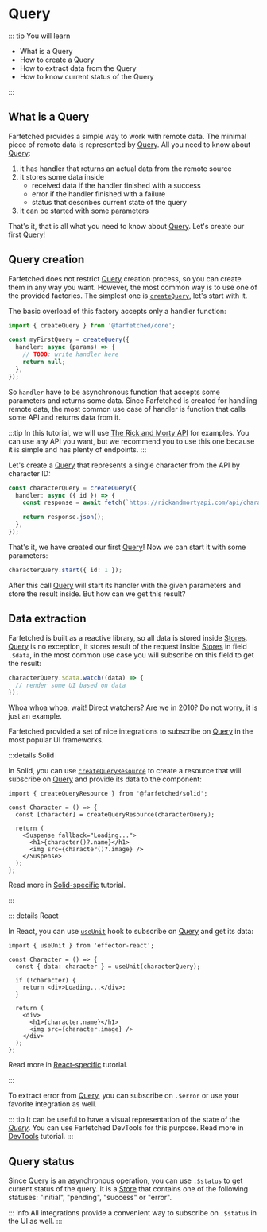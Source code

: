 # Query

::: tip You will learn

- What is a Query
- How to create a Query
- How to extract data from the Query
- How to know current status of the Query

:::

## What is a Query

Farfetched provides a simple way to work with remote data. The minimal piece of remote data is represented by [Query](/api/primitives/query). All you need to know about [Query](/api/primitives/query):

1. it has handler that returns an actual data from the remote source
2. it stores some data inside
   - received data if the handler finished with a success
   - error if the handler finished with a failure
   - status that describes current state of the query
3. it can be started with some parameters

That's it, that is all what you need to know about [Query](/api/primitives/query). Let's create our first [Query](/api/primitives/query)!

## Query creation

Farfetched does not restrict [Query](/api/primitives/query) creation process, so you can create them in any way you want. However, the most common way is to use one of the provided factories. The simplest one is [`createQuery`](/api/factories/create_query), let's start with it.

The basic overload of this factory accepts only a handler function:

```ts
import { createQuery } from '@farfetched/core';

const myFirstQuery = createQuery({
  handler: async (params) => {
    // TODO: write handler here
    return null;
  },
});
```

So `handler` have to be asynchronous function that accepts some parameters and returns some data. Since Farfetched is created for handling remote data, the most common use case of handler is function that calls some API and returns data from it.

:::tip
In this tutorial, we will use [The Rick and Morty API](https://rickandmortyapi.com) for examples. You can use any API you want, but we recommend you to use this one because it is simple and has plenty of endpoints.
:::

Let's create a [Query](/api/primitives/query) that represents a single character from the API by character ID:

```ts
const characterQuery = createQuery({
  handler: async ({ id }) => {
    const response = await fetch(`https://rickandmortyapi.com/api/character/${id}`);

    return response.json();
  },
});
```

That's it, we have created our first [Query](/api/primitives/query)! Now we can start it with some parameters:

```ts
characterQuery.start({ id: 1 });
```

After this call [Query](/api/primitives/query) will start its handler with the given parameters and store the result inside. But how can we get this result?

## Data extraction

Farfetched is built as a reactive library, so all data is stored inside [Stores](https://effector.dev/en/api/effector/store/). [Query](/api/primitives/query) is no exception, it stores result of the request inside [Stores](https://effector.dev/en/api/effector/store/) in field `.$data`, in the most common use case you will subscribe on this field to get the result:

```ts
characterQuery.$data.watch((data) => {
  // render some UI based on data
});
```

Whoa whoa whoa, wait! Direct watchers? Are we in 2010? Do not worry, it is just an example.

Farfetched provided a set of nice integrations to subscribe on [Query](/api/primitives/query) in the most popular UI frameworks.

:::details Solid

In Solid, you can use [`createQueryResource`](/api/ui/solid) to create a resource that will subscribe on [Query](/api/primitives/query) and provide its data to the component:

```tsx
import { createQueryResource } from '@farfetched/solid';

const Character = () => {
  const [character] = createQueryResource(characterQuery);

  return (
    <Suspense fallback="Loading...">
      <h1>{character()?.name}</h1>
      <img src={character()?.image} />
    </Suspense>
  );
};
```

Read more in [Solid-specific](/tutorial/solid/) tutorial.

:::

::: details React

In React, you can use [`useUnit`](https://effector.dev/en/api/effector-react/useunit/) hook to subscribe on [Query](/api/primitives/query) and get its data:

```tsx
import { useUnit } from 'effector-react';

const Character = () => {
  const { data: character } = useUnit(characterQuery);

  if (!character) {
    return <div>Loading...</div>;
  }

  return (
    <div>
      <h1>{character.name}</h1>
      <img src={character.image} />
    </div>
  );
};
```

Read more in [React-specific](/tutorial/react/) tutorial.

:::

To extract error from [Query](/api/primitives/query), you can subscribe on `.$error` or use your favorite integration as well.

::: tip
It can be useful to have a visual representation of the state of the [_Query_](/api/primitives/query). You can use Farfetched DevTools for this purpose. Read more in [DevTools](/tutorial/devtools) tutorial.
:::

## Query status

Since [Query](/api/primitives/query) is an asynchronous operation, you can use `.$status` to get current status of the query. It is a [Store](https://effector.dev/en/api/effector/store/) that contains one of the following statuses: "initial", "pending", "success" or "error".

::: info
All integrations provide a convenient way to subscribe on `.$status` in the UI as well.
:::
